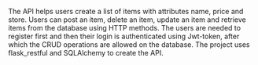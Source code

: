 The API helps users create a list of items with attributes name, price and store. Users can post an item, delete an item, update an item and retrieve items from the database using HTTP methods. The users are needed to register first and then their login is authenticated using Jwt-token, after which the CRUD operations are allowed on the database. 
The project uses flask_restful and SQLAlchemy to create the API.

